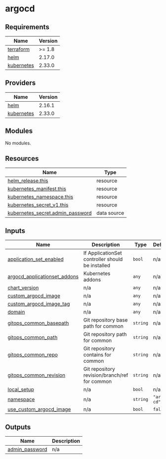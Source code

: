 # argocd

<!-- BEGIN_TF_DOCS -->
## Requirements

| Name | Version |
|------|---------|
| <a name="requirement_terraform"></a> [terraform](#requirement\_terraform) | >= 1.8 |
| <a name="requirement_helm"></a> [helm](#requirement\_helm) | 2.17.0 |
| <a name="requirement_kubernetes"></a> [kubernetes](#requirement\_kubernetes) | 2.33.0 |

## Providers

| Name | Version |
|------|---------|
| <a name="provider_helm"></a> [helm](#provider\_helm) | 2.16.1 |
| <a name="provider_kubernetes"></a> [kubernetes](#provider\_kubernetes) | 2.33.0 |

## Modules

No modules.

## Resources

| Name | Type |
|------|------|
| [helm_release.this](https://registry.terraform.io/providers/hashicorp/helm/2.17.0/docs/resources/release) | resource |
| [kubernetes_manifest.this](https://registry.terraform.io/providers/hashicorp/kubernetes/2.33.0/docs/resources/manifest) | resource |
| [kubernetes_namespace.this](https://registry.terraform.io/providers/hashicorp/kubernetes/2.33.0/docs/resources/namespace) | resource |
| [kubernetes_secret_v1.this](https://registry.terraform.io/providers/hashicorp/kubernetes/2.33.0/docs/resources/secret_v1) | resource |
| [kubernetes_secret.admin_password](https://registry.terraform.io/providers/hashicorp/kubernetes/2.33.0/docs/data-sources/secret) | data source |

## Inputs

| Name | Description | Type | Default | Required |
|------|-------------|------|---------|:--------:|
| <a name="input_application_set_enabled"></a> [application\_set\_enabled](#input\_application\_set\_enabled) | If ApplicationSet controller should be installed | `bool` | n/a | yes |
| <a name="input_argocd_applicationset_addons"></a> [argocd\_applicationset\_addons](#input\_argocd\_applicationset\_addons) | Kubernetes addons | `any` | n/a | yes |
| <a name="input_chart_version"></a> [chart\_version](#input\_chart\_version) | n/a | `any` | n/a | yes |
| <a name="input_custom_argocd_image"></a> [custom\_argocd\_image](#input\_custom\_argocd\_image) | n/a | `any` | n/a | yes |
| <a name="input_custom_argocd_image_tag"></a> [custom\_argocd\_image\_tag](#input\_custom\_argocd\_image\_tag) | n/a | `any` | n/a | yes |
| <a name="input_domain"></a> [domain](#input\_domain) | n/a | `any` | n/a | yes |
| <a name="input_gitops_common_basepath"></a> [gitops\_common\_basepath](#input\_gitops\_common\_basepath) | Git repository base path for common | `string` | n/a | yes |
| <a name="input_gitops_common_path"></a> [gitops\_common\_path](#input\_gitops\_common\_path) | Git repository path for common | `string` | n/a | yes |
| <a name="input_gitops_common_repo"></a> [gitops\_common\_repo](#input\_gitops\_common\_repo) | Git repository contains for common | `string` | n/a | yes |
| <a name="input_gitops_common_revision"></a> [gitops\_common\_revision](#input\_gitops\_common\_revision) | Git repository revision/branch/ref for common | `string` | n/a | yes |
| <a name="input_local_setup"></a> [local\_setup](#input\_local\_setup) | n/a | `bool` | n/a | yes |
| <a name="input_namespace"></a> [namespace](#input\_namespace) | n/a | `string` | `"argo-cd"` | no |
| <a name="input_use_custom_argocd_image"></a> [use\_custom\_argocd\_image](#input\_use\_custom\_argocd\_image) | n/a | `bool` | `false` | no |

## Outputs

| Name | Description |
|------|-------------|
| <a name="output_admin_password"></a> [admin\_password](#output\_admin\_password) | n/a |
<!-- END_TF_DOCS -->
